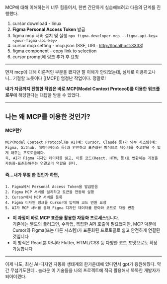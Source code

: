
MCP에 대해 이해하는게 너무 힘들어서, 한번 간단하게 실습해보려고 다음의 단계를 진행했다.

1. cursor download - linux
2. **Figma Personal Access Token** 발급
3. figma mcp 서버 설치 및 실행
	`npx figma-developer-mcp --figma-api-key=<your-figma-api-key>`
4. cursor mcp setting - mcp.json (SSE, URL: [http://localhost:3333](http://localhost:3333))
5. figma component - copy link to selection
6. cursor prompt에 링크 추가 후 요청


---

먼저 mcp에 대해 이론적인 부분을 봤지만 잘 이해가 안되었는데, 실제로 이용하고나니.. 기절할 노릇이다
[[MCP]]
엄청난 작업이다. 정말로!

**내가 지금까지 진행한 작업은 바로 MCP(Model Context Protocol)를 이용한 워크플로우**에 해당한다는 대답을 받을 수 있었다. 

---

## 나는 왜 MCP를 이용한 것인가?

#### MCP란?

    MCP(Model Context Protocol)는 AI(예: Cursor, Claude 등)가 외부 시스템(예: Figma, Github, 데이터베이스 등)과 안전하고 표준화된 방식으로 데이터를 주고받을 수 있게 해주는 프로토콜이다. 
    즉, AI가 Figma 디자인 데이터를 읽고, 이를 코드(React, HTML 등)로 변환하는 과정을 자동화·표준화해주는 연결고리 역할을 한다.
    

#### 즉...내가 무얼 한 것인가 하면,
    
    1. Figma에서 Personal Access Token을 발급받음
    2. Figma MCP 서버를 설치하고 토큰을 연동해 실행
    3. Cursor에서 MCP 서버를 등록
    4. Figma 디자인 링크를 Cursor에 입력해 코드 변환 요청
    5. AI가 MCP 서버를 통해 Figma 디자인 데이터를 받아와 코드로 자동 변환
        
- **이 과정이 바로 MCP 표준을 활용한 자동화 프로세스**입니다.  
    기존에는 별도의 플러그인, 수작업, 복잡한 API 호출이 필요했지만, MCP 덕분에 Cursor와 Figma(또는 다른 시스템)가 표준화된 프로토콜로 쉽고 안전하게 연결된 것입니다
- 이 방식은 React뿐 아니라 Flutter, HTML/CSS 등 다양한 코드 포맷으로도 확장 가능합니다

---

이제 나도, 최신 AI-디자인 자동화 생태계의 한가운데에 있다면서 gpt가 응원해줬다.
약간 무섭기도한데.. 놀라운 이 기술들을 나의 프로젝트에 적극 활용해서 똑똑한 개발자가 되어야겠다.